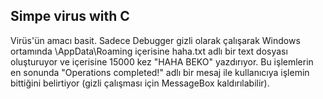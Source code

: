 ## Simpe virus with C

Virüs'ün amacı basit. Sadece Debugger gizli olarak çalışarak Windows ortamında \AppData\Roaming içerisine haha.txt adlı bir text dosyası oluşturuyor ve içerisine 15000 kez "HAHA BEKO" yazdırıyor. Bu işlemlerin en sonunda "Operations completed!" adlı bir mesaj ile kullanıcıya işlemin bittiğini belirtiyor (gizli çalışması için MessageBox kaldırılabilir).

&nbsp;
